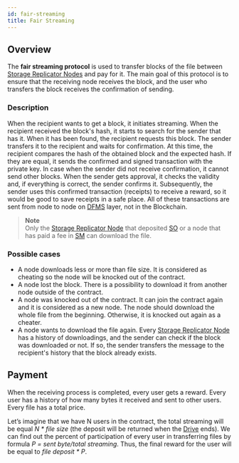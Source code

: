 ```yaml
---
id: fair-streaming
title: Fair Streaming
---
```


## Overview

The **fair streaming protocol** is used to transfer blocks of the file between [Storage Replicator Nodes](../roles.md#replicator-node) and pay for it. The main goal of this protocol is to ensure that the receiving node receives the block, and the user who transfers the block receives the confirmation of sending.

### Description

When the recipient wants to get a block, it initiates streaming. When the recipient received the block's hash, it starts to search for the sender that has it. When it has been found, the recipient requests this block. The sender transfers it to the recipient and waits for confirmation. At this time, the recipient compares the hash of the obtained block and the expected hash. If they are equal, it sends the confirmed and signed transaction with the private key. In case when the sender did not receive confirmation, it cannot send other blocks. When the sender gets approval, it checks the validity and, if everything is correct, the sender confirms it. Subsequently, the sender uses this confirmed transaction (receipts) to receive a reward, so it would be good to save receipts in a safe place. All of these transactions are sent from node to node on [DFMS](../overview.md) layer, not in the Blockchain.

> **Note** \
Only the [Storage Replicator Node](../roles.md#replicator-node) that deposited [SO](../economy.md#storage-units--so) or a node that has paid a fee in [SM](../economy.md#streaming-units--sm) can download the file.

### Possible cases

- A node downloads less or more than file size. It is considered as cheating so the node will be knocked out of the contract.
- A node lost the block. There is a possibility to download it from another node outside of the contract.
- A node was knocked out of the contract. It can join the contract again and it is considered as a new node. The node should download the whole file from the beginning. Otherwise, it is knocked out again as a cheater.
- A node wants to download the file again. Every [Storage Replicator Node](../roles.md#director-node) has a history of downloadings, and the sender can check if the block was downloaded or not. If so, the sender transfers the message to the recipient's history that the block already exists.

## Payment

When the receiving process is completed, every user gets a reward. Every user has a history of how many bytes it received and sent to other users. Every file has a total price.

Let’s imagine that we have N users in the contract, the total streaming will be equal *N * file size* (the deposit will be returned when the [Drive](../built_in_features/drive.md) ends). We can find out the percent of participation of every user in transferring files by formula *P = sent byte/total streaming*. Thus, the final reward for the user will be equal to *file deposit \* P*.
